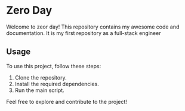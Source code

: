 # Zero Day

Welcome to zeor day! This repository contains my awesome code and documentation. It is my first repository as a full-stack engineer

## Usage

To use this project, follow these steps:

1. Clone the repository.
2. Install the required dependencies.
3. Run the main script.

Feel free to explore and contribute to the project!
